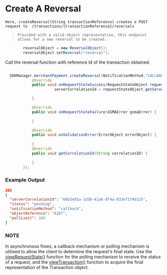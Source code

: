 # Create A Reversal

`Here, createReversal(String transactionReference) creates a POST request to 
/transactions/{transactionReference}/reversals`

> `Provided with a valid object representation, this endpoint allows for a new reversal to be created.`


```java
        reversalObject = new ReversalObject();
        reversalObject.setReversal("reversal");

```
Call the reversal function with reference Id of the transaction obtained.

```java

  SDKManager.merchantPayment.createReversal(NotificationMethod,"CALLBACK URL","PLACE YOUR REFERENCE ID HERE", reversalObject, new RequestStateInterface() {
            @Override
            public void onRequestStateSuccess(RequestStateObject requestStateObject) {
                      serverCorrelationId = requestStateObject.getServerCorrelationId();

            }

            @Override
            public void onRequestStateFailure(GSMAError gsmaError) {
             
            }

            @Override
            public void onValidationError(ErrorObject errorObject) {
                
            }
            @Override
            public void getCorrelationId(String correlationID) {
               
            }
        });

```

### Example Output

```json
202
{
  "serverCorrelationId": "66b3e91a-1d36-41a6-8f4a-833ef1f9d125",
  "status": "pending",
  "notificationMethod": "callback",
  "objectReference": "8287",
  "pollLimit": 100
}
```
### NOTE

In asynchronous flows, a callback mechanism or polling mechanism is utilised to allow the client to determine the request's final state.
Use the <a href="viewRequestState.Readme.md">viewRequestState()</a> function for the polling mechanism to receive the status of a request, and the <a href="viewTransaction.Readme.md">viewTransaction()</a>
function to acquire the final representation of the Transaction object.





